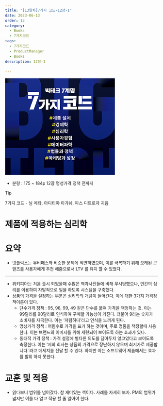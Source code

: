 ```yaml
---
title: "[13일차]7가지 코드-12장-1"
date: 2023-06-13
order: 13
category:
  - Books
  - 7가지코드
tags:
  - 7가지코드
  - ProductManager
  - Books
description: 12장-1     

---
```

![표지](./Untitled.png)
- 분량 : 175 ~ 184p 12장 명성가격 정책 전까지

>[!tip]
>7가지 코드 - 닐 메타, 아디티야 아가쉐, 파스 디트로자 지음

# 제품에 적용하는 심리학

# 요약

- 넷플릭스는 무비패스와 비슷한 문제에 직면하였으며, 이를 극복하기 위해 오래된 콘탠츠를 사용자에게 추천 해줌으로서 LTV 를 유지 할 수 있었다.

---

- 위키피아는 처음 출시 되었을때 수많은 백과사전들에 비해 무시당했으나, 인간의 심리를 이용하여 자발적으로 일을 하도록 시스템을 구축했다.
- 상품의 가격을 설정하는 부분은 심리학의 개념이 들어간다. 이에 대한 3가지 가격정책이론이 있다.
    - 단수가격 정책 : 95, 98, 99, 49 같은 단수를 붙혀 가격을 책정하는 것.
    이는 99달러를 90달러로 인식하여 구매할 가능성이 커진다. 더불어 9라는 숫자가 소비자를 자극한다. 이는 ‘저렴하다’라고 인식을 느끼게 된다.
    - 명성가격 정책 : 어림수로 가격을 표기 하는 것이며, 주로 명품을 책정할때 사용한다. 
    이는 브랜드의 이미지를 위해 세련되어 보이도록 하는 효과가 있다.
    - 동태적 가격 정책 : 가격 설정에 별다른 의도를 담아두지 않고있다고 보이도록 측정한다. 이는 ‘저희 회사는 상품의 가격으로 장난하지 않으며 최저가로 제공합니다.’라고 메세지를 전달 할 수 있다. 
    하지만 이는 소프트웨어 제품에서는 효과를 발휘 하지 못한다.

# 교훈 및 적용

- 읽다보니 범위를 넘어갔다. 참 재미있는 책이다. 사례를 자세히 보자. PM의 범위가 넓지만 이를 다 알고 적용 할 줄 알아야 한다.